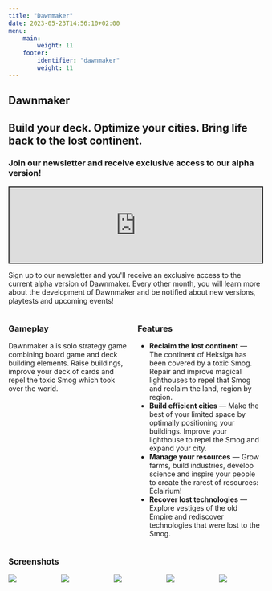 ```yaml
---
title: "Dawnmaker"
date: 2023-05-23T14:56:10+02:00
menu:
    main:
        weight: 11
    footer:
        identifier: "dawnmaker"
        weight: 11
---
```


<section class="hero is-large dawnmaker-banner">
    <div class="hero-body"></div>
    <div class="hero-foot">
        <h1 class="title dawnmaker-title">
            Dawnmaker
        </h1>
        <h2 class="subtitle has-text-light">
            Build your deck. Optimize your cities. Bring life back to the lost continent.
        </h2>
    </div>
</section>

<section class="section">
<div class="block container mb-6">
<h3 class="title is-3">Join our newsletter and receive exclusive access to our alpha version!</h3>

<iframe src="https://arpentor.substack.com/embed" width="100%" height="150" style="border:2px solid #333; background:white;" frameborder="0" scrolling="no"></iframe>


Sign up to our newsletter and you'll receive an exclusive access to the current alpha version of Dawnmaker. Every other month, you will learn more about the development of Dawnmaker and be notified about new versions, playtests and upcoming events!
</div>

<div class="container block mb-6">
    <div class="columns">
        <div class="column content">
            <h3 class="title is-3">Gameplay</h3>
            <p>Dawnmaker a is solo strategy game combining board game and deck building elements. Raise buildings, improve your deck of cards and repel the toxic Smog which took over the world.</p>
        </div>
        <div class="column content">
            <h3 class="title is-3">Features</h3>
            <ul>
                <li><strong>Reclaim the lost continent</strong> — The continent of Heksiga has been covered by a toxic Smog. Repair and improve magical lighthouses to repel that Smog and reclaim the land, region by region.</li>
                <li><strong>Build efficient cities</strong> — Make the best of your limited space by optimally positioning your buildings. Improve your lighthouse to repel the Smog and expand your city.</li>
                <li><strong>Manage your resources</strong> — Grow farms, build industries, develop science and inspire your people to create the rarest of resources: Éclairium!</li>
                <li><strong>Recover lost technologies</strong> — Explore vestiges of the old Empire and rediscover technologies that were lost to the Smog.</li>
            </ul>
        </div>
    </div>
</div>

<div class="block container mb-6">
    <h3 class="title is-3">Screenshots</h3>
    <div class="columns is-multiline">
        <div class="column is-full">
            <a href="/img/dawnmaker/screenshot-en-01.png" target="_blank">
                <img src="/img/dawnmaker/screenshot-en-01.png">
            </a>
        </div>
        <div class="column is-half">
            <a href="/img/dawnmaker/screenshot-en-02.png" target="_blank">
                <img src="/img/dawnmaker/screenshot-en-02.png">
            </a>
        </div>
        <div class="column is-half">
            <a href="/img/dawnmaker/screenshot-en-04.png" target="_blank">
                <img src="/img/dawnmaker/screenshot-en-04.png">
            </a>
        </div>
        <div class="column is-half">
            <a href="/img/dawnmaker/screenshot-en-03.png" target="_blank">
                <img src="/img/dawnmaker/screenshot-en-03.png">
            </a>
        </div>
        <div class="column is-half">
            <a href="/img/dawnmaker/screenshot-en-05.png" target="_blank">
                <img src="/img/dawnmaker/screenshot-en-05.png">
            </a>
        </div>
    </div>
</div>
</section>
